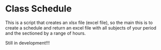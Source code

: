 <h1>Class Schedule</h1>
<p>This is a script that creates an xlsx file (excel file), so the main this is to create a schedule and return an excel file with all subjects of your period and the sectioned by a range of hours.</p>

<p>Still in development!!!</p>
